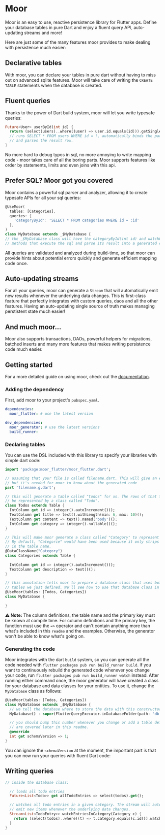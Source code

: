 # Moor

Moor is an easy to use, reactive persistence library for Flutter apps. Define your database tables in pure Dart and 
enjoy a fluent query API, auto-updating streams and more!

Here are just some of the many features moor provides to make dealing with persistence much
easier:

## Declarative tables
With moor, you can declare your tables in pure dart without having to miss out on advanced sqlite
features. Moor will take care of writing the `CREATE TABLE` statements when the database is created.

## Fluent queries
Thanks to the power of Dart build system, moor will let you write typesafe queries:
```dart
Future<User> userById(int id) {
  return (select(users)..where((user) => user.id.equals(id))).getSingle();
  // runs SELECT * FROM users WHERE id = ?, automatically binds the parameter
  // and parses the result row.
}
```

No more hard to debug typos in sql, no more annoying to write mapping code - moor takes
care of all the boring parts. Moor supports features like order by statements, limits and
even joins with this api.

## Prefer SQL? Moor got you covered
Moor contains a powerful sql parser and analyzer, allowing it to create typesafe APIs for
all your sql queries:
```dart
@UseMoor(
  tables: [Categories],
  queries: {
    'categoryById': 'SELECT * FROM categories WHERE id = :id'
  },
)
class MyDatabase extends _$MyDatabase {
// the _$MyDatabase class will have the categoryById(int id) and watchCategoryById(int id)
// methods that execute the sql and parse its result into a generated class.
```
All queries are validated and analyzed during build-time, so that moor can provide hints
about potential errors quickly and generate efficient mapping code once.

## Auto-updating streams
For all your queries, moor can generate a `Stream` that will automatically emit new results
whenever the underlying data changes. This is first-class feature that perfectly integrates
with custom queries, daos and all the other features. Having an auto-updating single source
of truth makes managing perstistent state much easier!

## And much moor...
Moor also supports transactions, DAOs, powerful helpers for migrations, batched inserts and
many more features that makes writing persistence code much easier.

## Getting started
For a more detailed guide on using moor, check out the [documentation](https://moor.simonbinder.eu/).
### Adding the dependency
First, add moor to your project's `pubspec.yaml`.
```yaml
dependencies:
  moor_flutter: # use the latest version

dev_dependencies:
  moor_generator: # use the latest versions
  build_runner: 
```

### Declaring tables
You can use the DSL included with this library to specify your libraries with simple
dart code:
```dart
import 'package:moor_flutter/moor_flutter.dart';

// assuming that your file is called filename.dart. This will give an error at first,
// but it's needed for moor to know about the generated code
part 'filename.g.dart'; 

// this will generate a table called "todos" for us. The rows of that table will
// be represented by a class called "Todo".
class Todos extends Table {
  IntColumn get id => integer().autoIncrement()();
  TextColumn get title => text().withLength(min: 6, max: 10)();
  TextColumn get content => text().named('body')();
  IntColumn get category => integer().nullable()();
}

// This will make moor generate a class called "Category" to represent a row in this table.
// By default, "Categorie" would have been used because it only strips away the trailing "s"
// in the table name.
@DataClassName("Category")
class Categories extends Table {
  
  IntColumn get id => integer().autoIncrement()();
  TextColumn get description => text()();
}

// this annotation tells moor to prepare a database class that uses both of the
// tables we just defined. We'll see how to use that database class in a moment.
@UseMoor(tables: [Todos, Categories])
class MyDatabase {
  
}
```

__⚠️ Note:__ The column definitions, the table name and the primary key must be known at
compile time. For column definitions and the primary key, the function must use the `=>`
operator and can't contain anything more than what's included in this `readme` and the
examples. Otherwise, the generator won't be able to know what's going on.

### Generating the code
Moor integrates with the dart `build` system, so you can generate all the code needed with 
`flutter packages pub run build_runner build`. If you want to continuously rebuild the generated code
whenever you change your code, run `flutter packages pub run build_runner watch` instead.
After running either command once, the moor generator will have created a class for your
database and data classes for your entities. To use it, change the `MyDatabase` class as
follows:
```dart
@UseMoor(tables: [Todos, Categories])
class MyDatabase extends _$MyDatabase {
  // we tell the database where to store the data with this constructor
  MyDatabase() : super(FlutterQueryExecutor.inDatabaseFolder(path: 'db.sqlite'));

  // you should bump this number whenever you change or add a table definition. Migrations
  // are covered later in this readme.
  @override
  int get schemaVersion => 1; 
}
```
You can ignore the `schemaVersion` at the moment, the important part is that you can
now run your queries with fluent Dart code:
## Writing queries
```dart
// inside the database class:

  // loads all todo entries
  Future<List<Todo>> get allTodoEntries => select(todos).get();

  // watches all todo entries in a given category. The stream will automatically
  // emit new items whenever the underlying data changes.
  Stream<List<TodoEntry>> watchEntriesInCategory(Category c) {
    return (select(todos)..where((t) => t.category.equals(c.id))).watch();
  }
}
```
